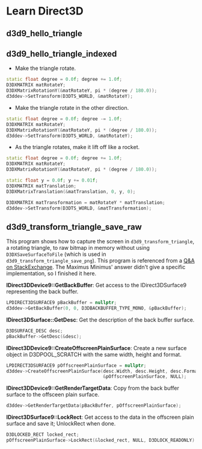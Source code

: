 # Learn Direct3D

## d3d9_hello_triangle

## d3d9_hello_triangle_indexed

- Make the triangle rotate.
``` C++
static float degree = 0.0f; degree += 1.0f;
D3DXMATRIX matRotateY;
D3DXMatrixRotationY(&matRotateY, pi * (degree / 180.0));
d3ddev->SetTransform(D3DTS_WORLD, &matRotateY);
```

- Make the triangle rotate in the other direction.
``` C++
static float degree = 0.0f; degree -= 1.0f;
D3DXMATRIX matRotateY;
D3DXMatrixRotationY(&matRotateY, pi * (degree / 180.0));
d3ddev->SetTransform(D3DTS_WORLD, &matRotateY);
```

- As the triangle rotates, make it lift off like a rocket.
``` C++
static float degree = 0.0f; degree += 1.0f;
D3DXMATRIX matRotateY;
D3DXMatrixRotationY(&matRotateY, pi * (degree / 180.0));

static float y = 0.0f; y += 0.01f;
D3DXMATRIX matTranslation;
D3DXMatrixTranslation(&matTranslation, 0, y, 0);

D3DXMATRIX matTransformation = matRotateY * matTranslation;
d3ddev->SetTransform(D3DTS_WORLD, &matTransformation);
```

## d3d9_transform_triangle_save_raw

This program shows how to capture the screen in `d3d9_transform_triangle`, a rotating triangle, to raw bitmap in memory without using `D3DXSaveSurfaceToFile` (which is used in `d3d9_transform_triangle_save_png`). This program is referenced from a [Q&A on StackExchange](https://gamedev.stackexchange.com/questions/41958/how-to-capture-the-screen-in-directx-9-to-a-raw-bitmap-in-memory-without-using-d). The Maximus Minimus' answer didn't give a specific implementation, so I finished it here.

**IDirect3DDevice9::GetBackBuffer**: Get access to the IDirect3DSurface9 representing the back buffer.
``` C++
LPDIRECT3DSURFACE9 pBackBuffer = nullptr;
d3ddev->GetBackBuffer(0, 0, D3DBACKBUFFER_TYPE_MONO, &pBackBuffer);
```

**IDirect3DSurface::GetDesc**: Get the description of the back buffer surface.
``` C++
D3DSURFACE_DESC desc;
pBackBuffer->GetDesc(&desc);
```

**IDirect3DDevice9::CreateOffscreenPlainSurface**: Create a new surface object in D3DPOOL_SCRATCH with the same width, height and format.
``` C++
LPDIRECT3DSURFACE9 pOffscreenPlainSurface = nullptr;
d3ddev->CreateOffscreenPlainSurface(desc.Width, desc.Height, desc.Format, D3DPOOL_SYSTEMMEM,
                                    &pOffscreenPlainSurface, NULL);
```

**IDirect3DDevice9::GetRenderTargetData**: Copy from the back buffer surface to the offsceen plain surface.
``` C++
d3ddev->GetRenderTargetData(pBackBuffer, pOffscreenPlainSurface);
```

**IDirect3DSurface9::LockRect**: Get access to the data in the offscreen plain surface and save it; UnlockRect when done.
``` C++
D3DLOCKED_RECT locked_rect;
pOffscreenPlainSurface->LockRect(&locked_rect, NULL, D3DLOCK_READONLY)
```
